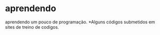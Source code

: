 # aprendendo
aprendendo um pouco de programação.
*Alguns códigos submetidos em sites de treino de codigos.
